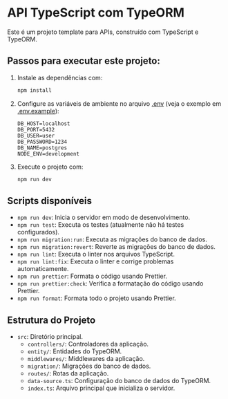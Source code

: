 # API TypeScript com TypeORM

Este é um projeto template para APIs, construído com TypeScript e TypeORM.

## Passos para executar este projeto:

1. Instale as dependências com:
    ```sh
    npm install
    ```

2. Configure as variáveis de ambiente no arquivo [.env](http://_vscodecontentref_/0) (veja o exemplo em [.env.example](http://_vscodecontentref_/1)):
    ```env
    DB_HOST=localhost
    DB_PORT=5432
    DB_USER=user
    DB_PASSWORD=1234
    DB_NAME=postgres
    NODE_ENV=development
    ```

3. Execute o projeto com:
    ```sh
    npm run dev
    ```

## Scripts disponíveis

- `npm run dev`: Inicia o servidor em modo de desenvolvimento.
- `npm run test`: Executa os testes (atualmente não há testes configurados).
- `npm run migration:run`: Executa as migrações do banco de dados.
- `npm run migration:revert`: Reverte as migrações do banco de dados.
- `npm run lint`: Executa o linter nos arquivos TypeScript.
- `npm run lint:fix`: Executa o linter e corrige problemas automaticamente.
- `npm run prettier`: Formata o código usando Prettier.
- `npm run prettier:check`: Verifica a formatação do código usando Prettier.
- `npm run format`: Formata todo o projeto usando Prettier.

## Estrutura do Projeto

- `src`: Diretório principal.
  - `controllers/`: Controladores da aplicação.
  - `entity/`: Entidades do TypeORM.
  - `middlewares/`: Middlewares da aplicação.
  - `migration/`: Migrações do banco de dados.
  - `routes/`: Rotas da aplicação.
  - `data-source.ts`: Configuração do banco de dados do TypeORM.
  - `index.ts`: Arquivo principal que inicializa o servidor.
